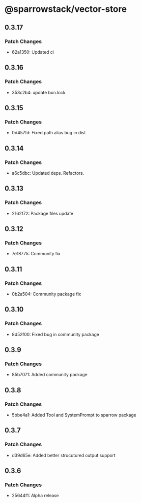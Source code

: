 # @sparrowstack/vector-store

## 0.3.17

### Patch Changes

- 62a1350: Updated ci

## 0.3.16

### Patch Changes

- 353c2b4: update bun.lock

## 0.3.15

### Patch Changes

- 0d457fd: Fixed path alias bug in dist

## 0.3.14

### Patch Changes

- a6c5dbc: Updated deps. Refactors.

## 0.3.13

### Patch Changes

- 2162f72: Package files update

## 0.3.12

### Patch Changes

- 7e18775: Community fix

## 0.3.11

### Patch Changes

- 0b2a504: Community package fix

## 0.3.10

### Patch Changes

- 8d52f00: Fixed bug in community package

## 0.3.9

### Patch Changes

- 85b7071: Added community package

## 0.3.8

### Patch Changes

- 5bbe4a1: Added Tool and SystemPrompt to sparrow package

## 0.3.7

### Patch Changes

- d39d65e: Added better strucutured output support

## 0.3.6

### Patch Changes

- 25644f1: Alpha release
